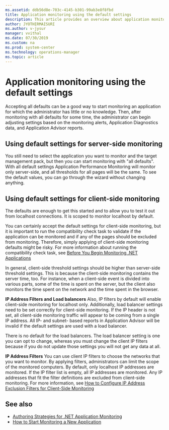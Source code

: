 ```yaml
---
ms.assetid: ddb56d8e-703c-4145-b301-99ab3e8f8fbd
title: Application monitoring using the default settings
description: This article provides an overview about application monitoring using the default settings
author: JYOTHIRMAISURI
ms.author: v-jysur
manager: vvithal
ms.date: 07/30/2019
ms.custom: na
ms.prod: system-center
ms.technology: operations-manager
ms.topic: article
---
```


# Application monitoring using the default settings

Accepting all defaults can be a good way to start monitoring an application for which the administrator has little or no knowledge. Then, after monitoring with all defaults for some time, the administrator can begin adjusting settings based on the monitoring alerts, Application Diagnostics data, and Application Advisor reports.

## Using default settings for server-side monitoring

You still need to select the application you want to monitor and the target management pack, but then you can start monitoring with "all defaults". With all default settings Application Performance Monitoring will monitor only server-side, and all thresholds for all pages will be the same. To see the default values, you can go through the wizard without changing anything.

## Using default settings for client-side monitoring

The defaults are enough to get this started and to allow you to test it out from localhost connections. It is scoped to monitor localhost by default.

You can certainly accept the default settings for client-side monitoring, but it is important to run the compatibility check task to validate if the application can be monitored and if any of the pages should be excluded from monitoring. Therefore, simply applying of client-side monitoring defaults might be risky. For more information about running the compatibility check task, see [Before You Begin Monitoring .NET Applications](https://docs.microsoft.com/previous-versions/system-center/system-center-2012-r2/hh543994(v=sc.12))

In general, client-side threshold settings should be higher than server-side threshold settings. This is because the client-side monitoring contains the server time, too. For instance, when a client-side event is divided into various parts, some of the time is spent on the server, but the client also monitors the time spent on the network and the time spent in the browser.

**IP Address Filters and Load balancers**  Also, IP filters by default will enable client-side monitoring for localhost only. Additionally, load balancer settings need to be set correctly for client-side monitoring. If the IP header is not set, all client-side monitoring traffic will appear to be coming from a single IP address. All IP- and subnet- based reports in Application Advisor will be invalid if the default settings are used with a load balancer.

There is no default for the load balancers. The load balancer setting is one you can opt to change, whereas you must change the client IP filters because if you do not update those settings you will not get any data at all.

**IP Address Filters**  You can use client IP filters to choose the networks that you want to monitor. By applying filters, administrators can limit the scope of the monitored computers. By default, only localhost IP addresses are monitored. If the IP filter list is empty, all IP addresses are monitored. Any IP addresses that fit the filter definitions are excluded from client-side monitoring. For more information, see [How to Configure IP Address Exclusion Filters for Client-Side Monitoring](https://docs.microsoft.com/previous-versions/system-center/system-center-2012-R2/hh543988%28v%3dsc.12%29)

## See also

- [Authoring Strategies for .NET Application Monitoring](authoring-strategies-.net-application-monitoring.md)
- [How to Start Monitoring a New Application](https://docs.microsoft.com/previous-versions/system-center/system-center-2012-R2/hh544005%28v%3dsc.12%29)
